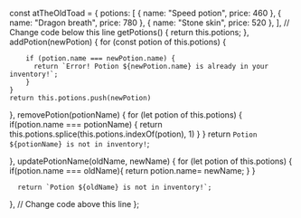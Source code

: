 const atTheOldToad = {
  potions: [
    { name: "Speed potion", price: 460 },
    { name: "Dragon breath", price: 780 },
    { name: "Stone skin", price: 520 },
  ],
  // Change code below this line
  getPotions() {
    return this.potions;
  },
  addPotion(newPotion) {
    for (const potion of this.potions) {
    
        if (potion.name === newPotion.name) {
          return `Error! Potion ${newPotion.name} is already in your inventory!`;
        }
    }
    return this.potions.push(newPotion)      
  },
  removePotion(potionName) {
   for (let potion of this.potions) {
     if(potion.name === potionName) {
       return this.potions.splice(this.potions.indexOf(potion), 1)
     }
   }
    return `Potion ${potionName} is not in inventory!`;
   
  },
  updatePotionName(oldName, newName) {
    for (let potion of this.potions) {
      if(potion.name === oldName){
        return potion.name= newName;
      }
    }
    
    
  
      return `Potion ${oldName} is not in inventory!`;
   
  },
  // Change code above this line
};